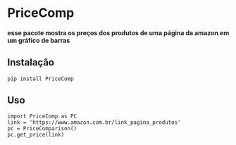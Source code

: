 PriceComp
===================
#### esse pacote mostra os preços dos produtos de uma página da amazon em um gráfico de barras

## Instalação

` pip install PriceComp `

## Uso

```
import PriceComp as PC
link = 'https://www.amazon.com.br/link_pagina_produtos'
pc = PriceComparison()
pc.get_price(link)
```
